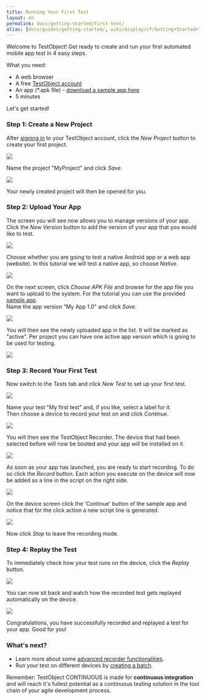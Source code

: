 ```yaml
---
title: Running Your First Test
layout: en
permalink: docs/getting-started/first-test/
alias: [docs/guides/getting-started/, wiki/display/cf/Getting+Started+Tutorial/index.html]
---
```


Welcome to TestObject! Get ready to create and run your first automated mobile app test in 4 easy steps.

What you need:

<ul>
	<li>A web browser</li>
	<li>A free <a href="http://app.testobject.com/signup" target="_blank">TestObject account</a></li>
	<li>An app (*.apk file) - <a href="https://docs.google.com/file/d/0ByR0JcAYUAoWdS1faUNJdGxONzg/edit?usp=sharing" target="_blank" rel="nofollow">download a sample app here</a></li>
	<li>5 minutes</li>
</ul>

Let's get started!




<h3 id="project">Step 1: Create a New Project</h3>

After <a href="http://app.testobject.com/signup" target="_blank">signing in</a> to your TestObject account, click the *New Project* button to create your first project.

<img src="/img/getting-started/first-test/first-test-01.png">

Name the project "MyProject" and click *Save*.

<img class="center shadow" src="/img/getting-started/first-test/first-test-02.png">

Your newly created project will then be opened for you.




<h3 id="app">Step 2: Upload Your App</h3>

The screen you will see now allows you to manage versions of your app. <br>
Click the *New Version* button to add the version of your app that you would like to test.

<img class="center shadow" src="/img/getting-started/first-test/first-test-03.png">

Choose whether you are going to test a native Android app or a web app (website). In this tutorial we will test a native app, so choose *Native*.

<img class="center shadow" src="/img/getting-started/first-test/first-test-04.png">

On the next screen, click *Choose APK File* and browse for the app file you want to upload to the system. For the tutorial you can use the provided <a href="https://docs.google.com/file/d/0ByR0JcAYUAoWdS1faUNJdGxONzg/edit?usp=sharing" target="_blank" rel="nofollow">sample app</a>.<br>
Name the app version "My App 1.0" and click *Save*.

<img class="center shadow" src="/img/getting-started/first-test/first-test-05.png">

You will then see the newly uploaded app in the list. It will be marked as "active". Per project you can have one active app version which is going to be used for testing.

<img class="center shadow" src="/img/getting-started/first-test/first-test-06.png">




<h3 id="record">Step 3: Record Your First Test</h3>

Now switch to the *Tests* tab and click *New Test* to set up your first test.

<img class="center shadow" src="/img/getting-started/first-test/first-test-07.png">

Name your test "My first test" and, if you like, select a label for it.<br>
Then choose a device to record your test on and click *Continue*.

<img class="center shadow" src="/img/getting-started/first-test/first-test-08.png">

You will then see the TestObject Recorder. The device that had been selected before will now be booted and your app will be installed on it.

<img class="center shadow" src="/img/getting-started/first-test/first-test-09.png">

As soon as your app has launched, you are ready to start recording. To do so click the *Record* button. Each action you execute on the device will now be added as a line in the script on the right side.

<img src="/img/getting-started/recorder/recorder-02.png">

On the device screen click the 'Continue' button of the sample app and notice that for the click action a new script line is generated.<br>

<img class="center shadow" src="/img/getting-started/first-test/first-test-10.png">

Now click *Stop* to leave the recording mode.




<h3 id="replay">Step 4: Replay the Test</h3>

To immediately check how your test runs on the device, click the *Replay* button.

<img src="/img/getting-started/recorder/recorder-11.png">

You can now sit back and watch how the recorded test gets replayed automatically on the device.

<img class="center shadow" src="/img/getting-started/first-test/first-test-11.png">

Congratulations, you have successfully recorded and replayed a test for your app. Good for you!




<h3 id="next">What's next?</h3>

+ Learn more about some <a href="/docs/getting-started/recorder">advanced recorder functionalities</a>.
+ Run your test on different devices by <a href="/docs/getting-started/batches">creating a batch</a>.

Remember: TestObject CONTINUOUS is made for **continuous integration** and will reach it's fullest potential as a continuous testing solution in the tool chain of your agile development process.

